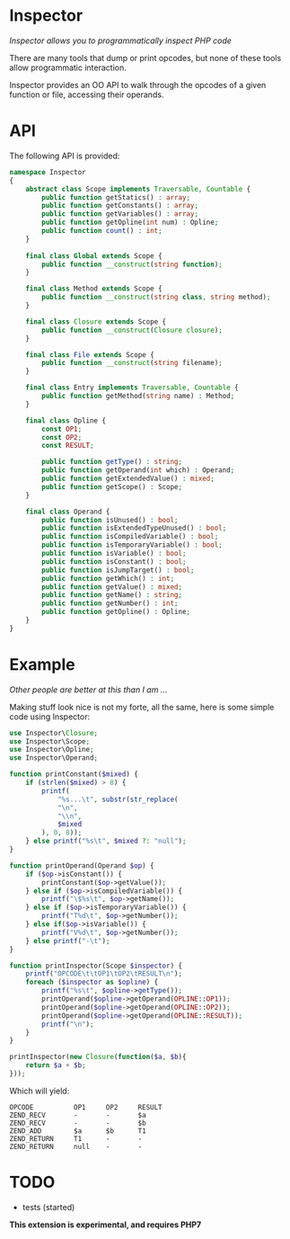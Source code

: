 Inspector
========
*Inspector allows you to programmatically inspect PHP code*

There are many tools that dump or print opcodes, but none of these tools allow programmatic interaction.

Inspector provides an OO API to walk through the opcodes of a given function or file, accessing their operands.

API
===

The following API is provided:

```php
namespace Inspector
{
	abstract class Scope implements Traversable, Countable {
		public function getStatics() : array;
		public function getConstants() : array;
		public function getVariables() : array;
		public function getOpline(int num) : Opline;
		public function count() : int;
	}
	
	final class Global extends Scope {
		public function __construct(string function);
	}

	final class Method extends Scope {
		public function __construct(string class, string method);
	}

	final class Closure extends Scope {
		public function __construct(Closure closure);
	}

	final class File extends Scope {
		public function __construct(string filename);
	}

	final class Entry implements Traversable, Countable {
		public function getMethod(string name) : Method;
	}

	final class Opline {
		const OP1;
		const OP2;
		const RESULT;

		public function getType() : string;
		public function getOperand(int which) : Operand;
		public function getExtendedValue() : mixed;
		public function getScope() : Scope;
	}

	final class Operand {
		public function isUnused() : bool;
		public function isExtendedTypeUnused() : bool;
		public function isCompiledVariable() : bool;
		public function isTemporaryVariable() : bool;
		public function isVariable() : bool;
		public function isConstant() : bool;
		public function isJumpTarget() : bool;
		public function getWhich() : int;
		public function getValue() : mixed;
		public function getName() : string;
		public function getNumber() : int;
		public function getOpline() : Opline;
	}
}
```

Example
======
*Other people are better at this than I am ...*

Making stuff look nice is not my forte, all the same, here is some simple code using Inspector:

```php
use Inspector\Closure;
use Inspector\Scope;
use Inspector\Opline;
use Inspector\Operand;

function printConstant($mixed) {
	if (strlen($mixed) > 8) {
		printf(
			"%s...\t", substr(str_replace(
			"\n",
			"\\n",
			$mixed
		), 0, 8));
	} else printf("%s\t", $mixed ?: "null");
}

function printOperand(Operand $op) {
	if ($op->isConstant()) {
		printConstant($op->getValue());
	} else if ($op->isCompiledVariable()) {
		printf("\$%s\t", $op->getName());
	} else if ($op->isTemporaryVariable()) {
		printf("T%d\t", $op->getNumber());
	} else if($op->isVariable()) {
		printf("V%d\t", $op->getNumber());
	} else printf("-\t");
}

function printInspector(Scope $inspector) {
	printf("OPCODE\t\tOP1\tOP2\tRESULT\n");
	foreach ($inspector as $opline) {
		printf("%s\t", $opline->getType());
		printOperand($opline->getOperand(OPLINE::OP1));
		printOperand($opline->getOperand(OPLINE::OP2));
		printOperand($opline->getOperand(OPLINE::RESULT));
		printf("\n");
	}
}

printInspector(new Closure(function($a, $b){
	return $a + $b;
}));
```

Which will yield:

```
OPCODE          OP1     OP2     RESULT
ZEND_RECV       -       -       $a
ZEND_RECV       -       -       $b
ZEND_ADD        $a      $b      T1
ZEND_RETURN     T1      -       -
ZEND_RETURN     null    -       -
```

TODO
====

 * tests (started)

**This extension is experimental, and requires PHP7**

